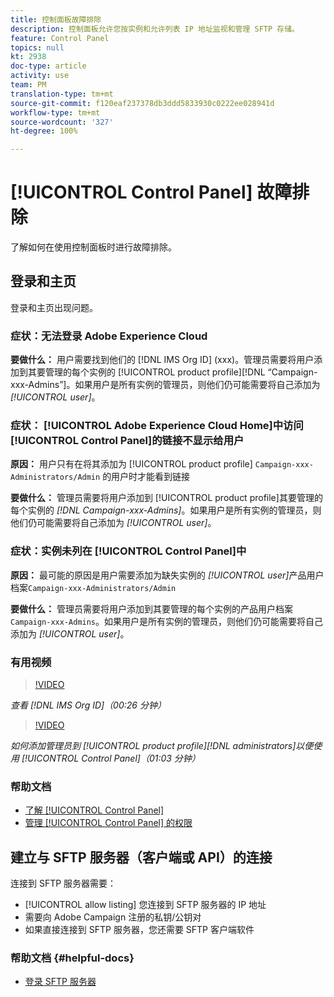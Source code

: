 ```yaml
---
title: 控制面板故障排除
description: 控制面板允许您按实例和允许列表 IP 地址监视和管理 SFTP 存储。
feature: Control Panel
topics: null
kt: 2938
doc-type: article
activity: use
team: PM
translation-type: tm+mt
source-git-commit: f120eaf237378db3ddd5833930c0222ee028941d
workflow-type: tm+mt
source-wordcount: '327'
ht-degree: 100%

---
```



# [!UICONTROL Control Panel] 故障排除

了解如何在使用控制面板时进行故障排除。

## 登录和主页

登录和主页出现问题。

### 症状：无法登录 Adobe Experience Cloud

**要做什么：**
用户需要找到他们的 [!DNL IMS Org ID] (xxx)。管理员需要将用户添加到其要管理的每个实例的 [!UICONTROL product profile][!DNL “Campaign-xxx-Admins”]。如果用户是所有实例的管理员，则他们仍可能需要将自己添加为 *[!UICONTROL user]*。

### 症状： [!UICONTROL Adobe Experience Cloud Home]中访问 [!UICONTROL Control Panel]的链接不显示给用户

**原因：**
用户只有在将其添加为 [!UICONTROL product profile] `Campaign-xxx-Administrators/Admin` 的用户时才能看到链接

**要做什么：**
管理员需要将用户添加到 [!UICONTROL product profile]其要管理的每个实例的 *[!DNL Campaign-xxx-Admins]*。如果用户是所有实例的管理员，则他们仍可能需要将自己添加为 *[!UICONTROL user]*。

### 症状：实例未列在 [!UICONTROL Control Panel]中

**原因：**
最可能的原因是用户需要添加为缺失实例的 *[!UICONTROL user]*&#x200B;产品用户档案`Campaign-xxx-Administrators/Admin`

**要做什么：**
管理员需要将用户添加到其要管理的每个实例的产品用户档案`Campaign-xxx-Admins`。如果用户是所有实例的管理员，则他们仍可能需要将自己添加为 *[!UICONTROL user]*。

### 有用视频

>[!VIDEO](https://video.tv.adobe.com/v/27183?quality=12)

*查看 [!DNL IMS Org ID]（00:26 分钟）*

>[!VIDEO](https://video.tv.adobe.com/v/27147?quality=12)

*如何添加管理员到 [!UICONTROL product profile][!DNL administrators]以便使用 [!UICONTROL Control Panel]（01:03 分钟）*

### 帮助文档

* [了解 [!UICONTROL Control Panel]](https://helpx.adobe.com/cn/campaign/kb/control-panel-overview.html)
* [管理 [!UICONTROL Control Panel] 的权限](https://helpx.adobe.com/cn/campaign/kb/control-panel-access.html)

## 建立与 SFTP 服务器（客户端或 API）的连接

连接到 SFTP 服务器需要：

* [!UICONTROL allow listing] 您连接到 SFTP 服务器的 IP 地址
* 需要向 Adobe Campaign 注册的私钥/公钥对
* 如果直接连接到 SFTP 服务器，您还需要 SFTP 客户端软件

### 帮助文档  {#helpful-docs}

* [登录 SFTP 服务器](https://docs.adobe.com/content/help/zh-Hans/control-panel/using/control-panel-home.html#LoggingintoyourSFTPserver)

